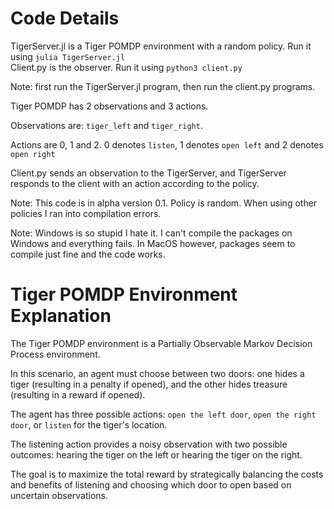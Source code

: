 # Code Details

TigerServer.jl is a Tiger POMDP environment with a random policy. Run it using `julia TigerServer.jl`  
Client.py is the observer. Run it using `python3 client.py`   

Note: first run the TigerServer.jl program, then run the client.py programs.

Tiger POMDP has 2 observations and 3 actions. 

Observations are: `tiger_left` and `tiger_right`. 

Actions are 0, 1 and 2. 0 denotes `listen`, 1 denotes `open left` and 2 denotes `open right`

Client.py sends an observation to the TigerServer, and TigerServer responds to the client with an action according to the policy.

Note: This code is in alpha version 0.1. Policy is random. When using other policies I ran into compilation errors.

Note: Windows is so stupid I hate it. I can't compile the packages on Windows and everything fails. In MacOS however, packages seem to compile just fine and the code works.


# Tiger POMDP Environment Explanation


The Tiger POMDP environment is a Partially Observable Markov Decision Process environment.   

In this scenario, an agent must choose between two doors: one hides a tiger (resulting in a penalty if opened), and the other hides treasure (resulting in a reward if opened).   

The agent has three possible actions: `open the left door`, `open the right door`, or `listen` for the tiger's location.  

The listening action provides a noisy observation with two possible outcomes: hearing the tiger on the left or hearing the tiger on the right. 

The goal is to maximize the total reward by strategically balancing the costs and benefits of listening and choosing which door to open based on uncertain observations.

